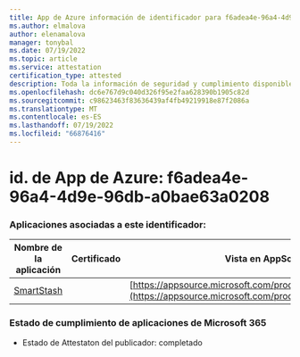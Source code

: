 ```yaml
---
title: App de Azure información de identificador para f6adea4e-96a4-4d9e-96db-a0bae63a0208
ms.author: elmalova
author: elenamalova
manager: tonybal
ms.date: 07/19/2022
ms.topic: article
ms.service: attestation
certification_type: attested
description: Toda la información de seguridad y cumplimiento disponible para f6adea4e-96a4-4d9e-96db-a0bae63a0208.
ms.openlocfilehash: dc6e767d9c040d326f95e2faa628390b1905c82d
ms.sourcegitcommit: c98623463f83636439af4fb49219918e87f2086a
ms.translationtype: MT
ms.contentlocale: es-ES
ms.lasthandoff: 07/19/2022
ms.locfileid: "66876416"
---
```

# <a name="azure-app-id-f6adea4e-96a4-4d9e-96db-a0bae63a0208"></a>id. de App de Azure: f6adea4e-96a4-4d9e-96db-a0bae63a0208


### <a name="apps-associated-with-this-id"></a>Aplicaciones asociadas a este identificador:
| **Nombre de la aplicación** | **Certificado** | **Vista en AppSource** |
|--------------|---------------|-----------------------|
| [SmartStash](../forward/WA200004223.md) |  | [https://appsource.microsoft.com/product/office/WA200004223](https://appsource.microsoft.com/product/office/WA200004223) |

### <a name="microsoft-365-app-compliance-status"></a>Estado de cumplimiento de aplicaciones de Microsoft 365
- Estado de Attestaton del publicador: completado
